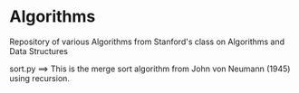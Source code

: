 #  Algorithms

Repository of various Algorithms from Stanford's class on Algorithms and Data Structures

sort.py ==>  This is the merge sort algorithm from John von Neumann (1945) using recursion.

